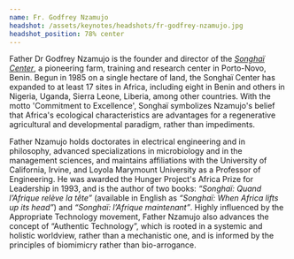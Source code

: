 ```yaml
---
name: Fr. Godfrey Nzamujo
headshot: /assets/keynotes/headshots/fr-godfrey-nzamujo.jpg
headshot_position: 78% center
---
```


Father Dr Godfrey Nzamujo is the founder and director of the [_Songhaï Center_]((http://www.songhai.org/index.php/en/home-en)), a pioneering farm, training and research center in Porto-Novo, Benin. Begun in 1985 on a single hectare of land, the Songhaï Center has expanded to at least 17 sites in Africa, including eight in Benin and others in Nigeria, Uganda, Sierra Leone, Liberia, among other countries. With the motto 'Commitment to Excellence', Songhaï symbolizes Nzamujo's belief that Africa's ecological characteristics are advantages for a regenerative agricultural and developmental paradigm, rather than impediments.

Father Nzamujo holds doctorates in electrical engineering and in philosophy, advanced specializations in microbiology and in the management sciences, and maintains affiliations with the University of California, Irvine, and Loyola Marymount University as a Professor of Engineering. He was awarded the Hunger Project's Africa Prize for Leadership in 1993, and is the author of two books: _“Songhaï: Quand l’Afrique relève la tête”_ (available in English as _“Songhaï: When Africa lifts up its head”_) and _“Songhaï: l’Afrique maintenant”_. Highly influenced by the Appropriate Technology movement, Father Nzamujo also advances the concept of “Authentic Technology”, which is rooted in a systemic and holistic worldview, rather than a mechanistic one, and is informed by the principles of biomimicry rather than bio-arrogance.
